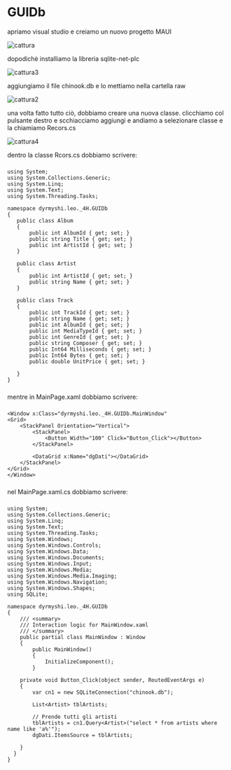 # GUIDb

apriamo visual studio e creiamo un nuovo progetto MAUI

![cattura](https://github.com/leodyrmyshi/GUIDb/assets/116791297/b89df7a3-81f5-44bc-a968-b0c617f5aa94)


dopodichè installiamo la libreria sqlite-net-plc 

![cattura3](https://github.com/leodyrmyshi/GUIDb/assets/116791297/efc35a4d-ae13-4b3c-acdd-2b9ab591202c)


aggiungiamo il file chinook.db e lo mettiamo nella cartella raw

![cattura2](https://github.com/leodyrmyshi/GUIDb/assets/116791297/9bb9b01b-db19-4092-8e3e-2cf5056c4ca7)


una volta fatto tutto ciò, dobbiamo creare una nuova classe. clicchiamo col pulsante destro e scchiacciamo aggiungi e andiamo a selezionare classe e la chiamiamo Recors.cs

![cattura4](https://github.com/leodyrmyshi/GUIDb/assets/116791297/a0561f76-8469-4917-bc5d-296854d21d16)


dentro la classe Rcors.cs dobbiamo scrivere:
###
    using System;
    using System.Collections.Generic;
    using System.Linq;
    using System.Text;
    using System.Threading.Tasks;

    namespace dyrmyshi.leo._4H.GUIDb
    {
       public class Album
       {
           public int AlbumId { get; set; }
           public string Title { get; set; }
           public int ArtistId { get; set; }
       }
       
       public class Artist
       {
           public int ArtistId { get; set; }
           public string Name { get; set; }
       }

       public class Track
       {
           public int TrackId { get; set; }
           public string Name { get; set; }
           public int AlbumId { get; set; }
           public int MediaTypeId { get; set; }
           public int GenreId { get; set; }
           public string Composer { get; set; }
           public Int64 Milliseconds { get; set; }
           public Int64 Bytes { get; set; }
           public double UnitPrice { get; set; }

       }
    }
###

mentre in MainPage.xaml dobbiamo scrivere:
###
    <Window x:Class="dyrmyshi.leo._4H.GUIDb.MainWindow"
    <Grid>
        <StackPanel Orientation="Vertical">
            <StackPanel>
                <Button Width="100" Click="Button_Click"></Button>
            </StackPanel>

            <DataGrid x:Name="dgDati"></DataGrid>
        </StackPanel>
    </Grid>
    </Window>
###

nel MainPage.xaml.cs dobbiamo scrivere:
###
    using System;
    using System.Collections.Generic;
    using System.Linq;
    using System.Text;
    using System.Threading.Tasks;
    using System.Windows;
    using System.Windows.Controls;
    using System.Windows.Data;
    using System.Windows.Documents;
    using System.Windows.Input;
    using System.Windows.Media;
    using System.Windows.Media.Imaging;
    using System.Windows.Navigation;
    using System.Windows.Shapes;
    using SQLite;

    namespace dyrmyshi.leo._4H.GUIDb
    {
        /// <summary>
        /// Interaction logic for MainWindow.xaml
        /// </summary>
        public partial class MainWindow : Window
        {
            public MainWindow()
            {
                InitializeComponent();
            }

        private void Button_Click(object sender, RoutedEventArgs e)
        {
            var cn1 = new SQLiteConnection("chinook.db");

            List<Artist> tblArtists;

            // Prende tutti gli artisti
            tblArtists = cn1.Query<Artist>("select * from artists where name like 'a%'");
            dgDati.ItemsSource = tblArtists;

        }
      }
    }
###
